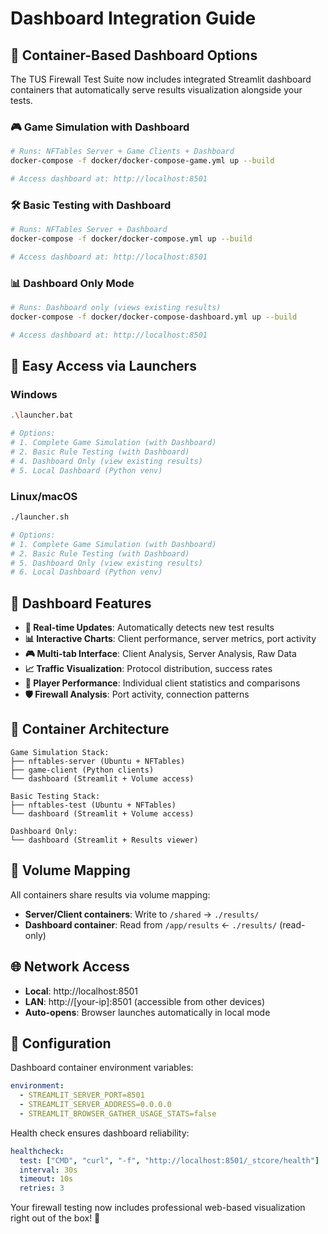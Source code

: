 # Dashboard Integration Guide

## 🎯 Container-Based Dashboard Options

The TUS Firewall Test Suite now includes integrated Streamlit dashboard containers that automatically serve results visualization alongside your tests.

### **🎮 Game Simulation with Dashboard**
```bash
# Runs: NFTables Server + Game Clients + Dashboard
docker-compose -f docker/docker-compose-game.yml up --build

# Access dashboard at: http://localhost:8501
```

### **🛠️ Basic Testing with Dashboard**  
```bash
# Runs: NFTables Server + Dashboard
docker-compose -f docker/docker-compose.yml up --build

# Access dashboard at: http://localhost:8501
```

### **📊 Dashboard Only Mode**
```bash
# Runs: Dashboard only (views existing results)
docker-compose -f docker/docker-compose-dashboard.yml up --build

# Access dashboard at: http://localhost:8501
```

## 🚀 Easy Access via Launchers

### **Windows**
```bash
.\launcher.bat

# Options:
# 1. Complete Game Simulation (with Dashboard) 
# 2. Basic Rule Testing (with Dashboard)
# 4. Dashboard Only (view existing results)
# 5. Local Dashboard (Python venv)
```

### **Linux/macOS**
```bash
./launcher.sh

# Options:
# 1. Complete Game Simulation (with Dashboard)
# 2. Basic Rule Testing (with Dashboard) 
# 5. Dashboard Only (view existing results)
# 6. Local Dashboard (Python venv)
```

## 📱 Dashboard Features

- **🔄 Real-time Updates**: Automatically detects new test results
- **📊 Interactive Charts**: Client performance, server metrics, port activity
- **🎮 Multi-tab Interface**: Client Analysis, Server Analysis, Raw Data
- **📈 Traffic Visualization**: Protocol distribution, success rates
- **👥 Player Performance**: Individual client statistics and comparisons
- **🛡️ Firewall Analysis**: Port activity, connection patterns

## 🐳 Container Architecture

```
Game Simulation Stack:
├── nftables-server (Ubuntu + NFTables)
├── game-client (Python clients)
└── dashboard (Streamlit + Volume access)

Basic Testing Stack:
├── nftables-test (Ubuntu + NFTables)  
└── dashboard (Streamlit + Volume access)

Dashboard Only:
└── dashboard (Streamlit + Results viewer)
```

## 📂 Volume Mapping

All containers share results via volume mapping:
- **Server/Client containers**: Write to `/shared` → `./results/`
- **Dashboard container**: Read from `/app/results` ← `./results/` (read-only)

## 🌐 Network Access

- **Local**: http://localhost:8501
- **LAN**: http://[your-ip]:8501 (accessible from other devices)
- **Auto-opens**: Browser launches automatically in local mode

## 🔧 Configuration

Dashboard container environment variables:
```yaml
environment:
  - STREAMLIT_SERVER_PORT=8501
  - STREAMLIT_SERVER_ADDRESS=0.0.0.0
  - STREAMLIT_BROWSER_GATHER_USAGE_STATS=false
```

Health check ensures dashboard reliability:
```yaml
healthcheck:
  test: ["CMD", "curl", "-f", "http://localhost:8501/_stcore/health"]
  interval: 30s
  timeout: 10s
  retries: 3
```

Your firewall testing now includes professional web-based visualization right out of the box! 🎉